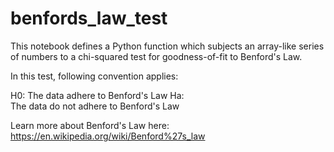# benfords_law_test

This notebook defines a Python function which subjects an array-like series of numbers to a chi-squared test for goodness-of-fit to Benford's Law.

In this test, following convention applies:

H0: The data adhere to Benford's Law Ha:<br>
The data do not adhere to Benford's Law

Learn more about Benford's Law here:<br>
https://en.wikipedia.org/wiki/Benford%27s_law
